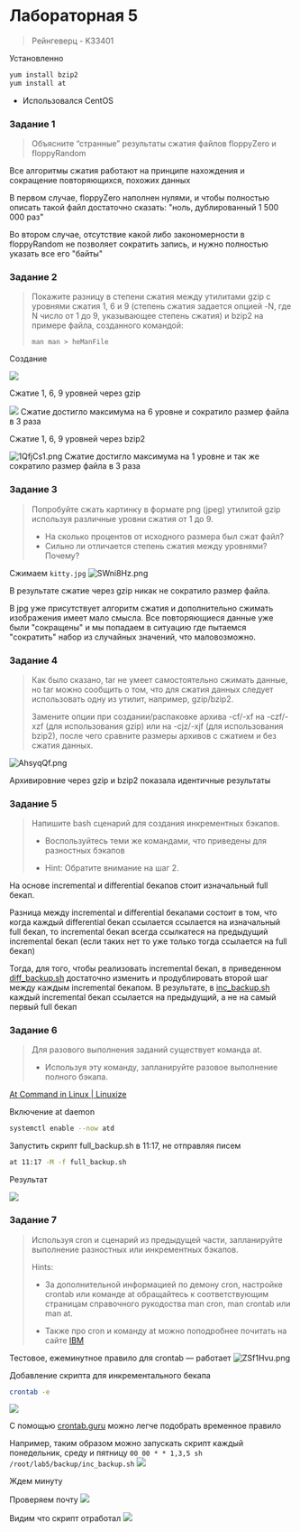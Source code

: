 # Лабораторная 5
> Рейнгеверц - K33401

Установленно
```bash
yum install bzip2
yum install at
```

- Использовался CentOS


### Задание 1
> Объясните “странные” результаты сжатия файлов floppyZero и floppyRandom
> 

Все алгоритмы сжатия работают на принципе нахождения и сокращение повторяющихся, похожих данных

В первом случае, floppyZero наполнен нулями, и чтобы полностью описать такой файл достаточно сказать: "ноль, дублированный 1 500 000 раз" 

Во втором случае, отсутствие какой либо закономерности в floppyRandom не позволяет сократить запись, и нужно полностью указать все его "байты"



### Задание 2
> Покажите разницу в степени сжатия между утилитами gzip с уровнями сжатия 1, 6 и 9 (степень сжатия задается опцией -N, где N число от 1 до 9, указывающее степень сжатия) и bzip2 на примере файла, созданного командой: 
> 
> `man man > heManFile`

Создание

![](https://i.imgur.com/XKRAn1G.png)

Сжатие 1, 6, 9 уровней через gzip 

![](https://i.imgur.com/s6VDYc9.png)
Сжатие достигло максимума на 6 уровне и сократило размер файла в 3 раза


Сжатие 1, 6, 9 уровней через bzip2 

![1QfjCs1.png](https://i.imgur.com/1QfjCs1.png)
Сжатие достигло максимума на 1 уровне и так же сократило размер файла в 3 раза

### Задание 3
> Попробуйте сжать картинку в формате png (jpeg) утилитой gzip используя различные уровни сжатия от 1 до 9. 
> - На сколько процентов от исходного размера
был сжат файл? 
> - Сильно ли отличается степень сжатия между уровнями? Почему?


Сжимаем `kitty.jpg`
![SWni8Hz.png](https://i.imgur.com/SWni8Hz.png)

В результате сжатие через gzip никак не сократило размер файла. 

В jpg уже присутствует алгоритм сжатия и дополнительно сжимать изображения имеет мало смысла. Все повторяющиеся данные уже были "сокращены" и мы попадаем в ситуацию где пытаемся "сократить" набор из случайных значений, что маловозможно.  


### Задание 4

> Как было сказано, tar не умеет самостоятельно сжимать данные, но tar можно сообщить о том, что для сжатия данных следует использовать одну из утилит, например, gzip/bzip2. 
> 
> Замените опции при создании/распаковке архива -cf/-xf на -czf/-xzf (для использования gzip) или на -cjz/-xjf (для использования bzip2), после чего сравните размеры архивов с сжатием и без сжатия данных.
> 

![AhsyqQf.png](https://i.imgur.com/AhsyqQf.png)

Архивировние через gzip и bzip2 показала идентичные результаты


### Задание 5
> Напишите bash сценарий для создания инкрементных бэкапов. 
> 
> - Воспользуйтесь теми же командами, что приведены для разностных бэкапов
> 
> - Hint: Обратите внимание на шаг 2.

На основе incremental и differential бекапов стоит изначальный full бекап. 

Разница между incremental и differential бекапами состоит в том, что когда каждый differential бекап ссылается ссылается на изначальный full бекап, то incremental бекап всегда ссылкатеся на предыдущий incremental бекап (если таких нет то уже только тогда ссылается на full бекап)

Тогда, для того, чтобы реализовать incremental бекап, в приведенном [diff_backup.sh]() достаточно изменить и продублировать второй шаг между каждым incremental бекапом. В результате, в [inc_backup.sh]() каждый incremental бекап ссылается на предыдущий, а не на самый первый full бекап

### Задание 6
> Для разового выполнения заданий существует команда at.
> - Используя эту команду, запланируйте разовое выполнение полного бэкапа.

[At Command in Linux \| Linuxize](https://linuxize.com/post/at-command-in-linux/)

Включение at daemon
```bash
systemctl enable --now atd
```

Запустить скрипт full_backup.sh в 11:17, не отправляя писем
```bash
at 11:17 -M -f full_backup.sh
```

Результат

![](https://i.imgur.com/qSvadzk.png)



### Задание 7
> Используя cron и сценарий из предыдущей части, запланируйте выполнение разностных или инкрементных бэкапов. 
> 
> Hints: 
> - За дополнительной информацией по демону cron, настройке crontab или команде at обращайтесь к соответствующим страницам справочного рукодоства man cron, man crontab или man at. 
> 
> - Также про cron и команду at можно поподробнее почитать на сайте [IBM](http://www.ibm.com/developerworks/ru/library/l-job-scheduling/) 
> 

Тестовое, ежеминутное правило для crontab ― работает
![ZSf1Hvu.png](https://i.imgur.com/ZSf1Hvu.png)



Добавление скрипта для инкрементального бекапа
```bash
crontab -e
```

![](https://i.imgur.com/dFzXqii.png)


С помощью [crontab.guru](https://crontab.guru/) можно легче подобрать временное правило

Например, таким образом можно запускать скрипт каждый понедельник, среду и пятницу
`00 00 * * 1,3,5 sh /root/lab5/backup/inc_backup.sh`
![](https://i.imgur.com/EcAARsh.png)



Ждем минуту


Проверяем почту
![](https://i.imgur.com/vS8d5Qp.png)


Видим что скрипт отработал
![](https://i.imgur.com/5IEr6lu.png)